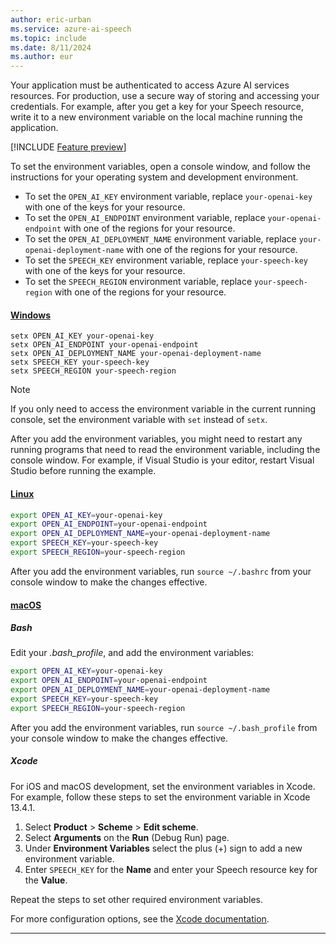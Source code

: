 ```yaml
---
author: eric-urban
ms.service: azure-ai-speech
ms.topic: include
ms.date: 8/11/2024
ms.author: eur
---
```


Your application must be authenticated to access Azure AI services resources. For production, use a secure way of storing and accessing your credentials. For example, after you get a key for your Speech resource, write it to a new environment variable on the local machine running the application.

[!INCLUDE [Feature preview](~/reusable-content/ce-skilling/azure/includes/ai-services/security/azure-key-vault.md)]

To set the environment variables, open a console window, and follow the instructions for your operating system and development environment.

- To set the `OPEN_AI_KEY` environment variable, replace `your-openai-key` with one of the keys for your resource.
- To set the `OPEN_AI_ENDPOINT` environment variable, replace `your-openai-endpoint` with one of the regions for your resource.
- To set the `OPEN_AI_DEPLOYMENT_NAME` environment variable, replace `your-openai-deployment-name` with one of the regions for your resource.
- To set the `SPEECH_KEY` environment variable, replace `your-speech-key` with one of the keys for your resource.
- To set the `SPEECH_REGION` environment variable, replace `your-speech-region` with one of the regions for your resource.

#### [Windows](#tab/windows)

```console
setx OPEN_AI_KEY your-openai-key
setx OPEN_AI_ENDPOINT your-openai-endpoint
setx OPEN_AI_DEPLOYMENT_NAME your-openai-deployment-name
setx SPEECH_KEY your-speech-key
setx SPEECH_REGION your-speech-region
```

> [!NOTE]
> If you only need to access the environment variable in the current running console, set the environment variable with `set` instead of `setx`.

After you add the environment variables, you might need to restart any running programs that need to read the environment variable, including the console window. For example, if Visual Studio is your editor, restart Visual Studio before running the example.

#### [Linux](#tab/linux)

```bash
export OPEN_AI_KEY=your-openai-key
export OPEN_AI_ENDPOINT=your-openai-endpoint
export OPEN_AI_DEPLOYMENT_NAME=your-openai-deployment-name
export SPEECH_KEY=your-speech-key
export SPEECH_REGION=your-speech-region
```

After you add the environment variables, run `source ~/.bashrc` from your console window to make the changes effective.

#### [macOS](#tab/macos)
##### Bash

Edit your *.bash_profile*, and add the environment variables:

```bash
export OPEN_AI_KEY=your-openai-key
export OPEN_AI_ENDPOINT=your-openai-endpoint
export OPEN_AI_DEPLOYMENT_NAME=your-openai-deployment-name
export SPEECH_KEY=your-speech-key
export SPEECH_REGION=your-speech-region
```

After you add the environment variables, run `source ~/.bash_profile` from your console window to make the changes effective.

##### Xcode

For iOS and macOS development, set the environment variables in Xcode. For example, follow these steps to set the environment variable in Xcode 13.4.1.

1. Select **Product** > **Scheme** > **Edit scheme**.
1. Select **Arguments** on the **Run** (Debug Run) page.
1. Under **Environment Variables** select the plus (+) sign to add a new environment variable.
1. Enter `SPEECH_KEY` for the **Name** and enter your Speech resource key for the **Value**.

Repeat the steps to set other required environment variables.

For more configuration options, see the [Xcode documentation](https://help.apple.com/xcode/#/dev745c5c974).
***
